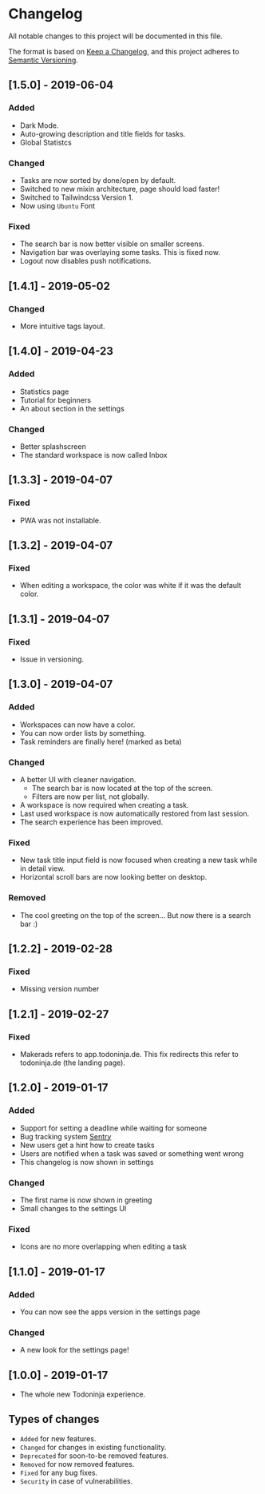 # Changelog
All notable changes to this project will be documented in this file.

The format is based on [Keep a Changelog](https://keepachangelog.com/en/1.0.0/),
and this project adheres to [Semantic Versioning](https://semver.org/spec/v2.0.0.html).

## [1.5.0] - 2019-06-04
### Added
- Dark Mode.
- Auto-growing description and title fields for tasks.
- Global Statistcs
### Changed
- Tasks are now sorted by done/open by default.
- Switched to new mixin architecture, page should load faster!
- Switched to Tailwindcss Version 1.
- Now using `Ubuntu` Font
### Fixed
- The search bar is now better visible on smaller screens.
- Navigation bar was overlaying some tasks. This is fixed now.
- Logout now disables push notifications.

## [1.4.1] - 2019-05-02
### Changed
 - More intuitive tags layout.

## [1.4.0] - 2019-04-23
### Added
 - Statistics page
 - Tutorial for beginners
 - An about section in the settings
### Changed
 - Better splashscreen
 - The standard workspace is now called Inbox

## [1.3.3] - 2019-04-07
### Fixed
 - PWA was not installable.

## [1.3.2] - 2019-04-07
### Fixed
 - When editing a workspace, the color was white if it was the default color.

## [1.3.1] - 2019-04-07
### Fixed
 - Issue in versioning.

## [1.3.0] - 2019-04-07
### Added
 - Workspaces can now have a color.
 - You can now order lists by something.
 - Task reminders are finally here! (marked as beta)
### Changed
 - A better UI with cleaner navigation.
   - The search bar is now located at the top of the screen.
   - Filters are now per list, not globally.
 - A workspace is now required when creating a task.
 - Last used workspace is now automatically restored from last session.
 - The search experience has been improved.
### Fixed
 - New task title input field is now focused when creating a new task while in detail view.
 - Horizontal scroll bars are now looking better on desktop.
### Removed
 - The cool greeting on the top of the screen... But now there is a search bar :)

## [1.2.2] - 2019-02-28
### Fixed
 - Missing version number

## [1.2.1] - 2019-02-27
### Fixed
 - Makerads refers to app.todoninja.de. This fix redirects this refer to todoninja.de (the landing page).

## [1.2.0] - 2019-01-17
### Added
 - Support for setting a deadline while waiting for someone
 - Bug tracking system [Sentry](https://sentry.io)
 - New users get a hint how to create tasks
 - Users are notified when a task was saved or something went wrong
 - This changelog is now shown in settings
 
### Changed
 - The first name is now shown in greeting
 - Small changes to the settings UI

### Fixed
 - Icons are no more overlapping when editing a task

## [1.1.0] - 2019-01-17
### Added
 - You can now see the apps version in the settings page
### Changed
 - A new look for the settings page!

## [1.0.0] - 2019-01-17
 - The whole new Todoninja experience.

## Types of changes
 - `Added` for new features.
 - `Changed` for changes in existing functionality.
 - `Deprecated` for soon-to-be removed features.
 - `Removed` for now removed features.
 - `Fixed` for any bug fixes.
 - `Security` in case of vulnerabilities.
